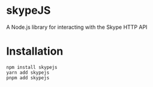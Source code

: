 # skypeJS
A Node.js library for interacting with the Skype HTTP API

# Installation
```
npm install skypejs
yarn add skypejs
pnpm add skypejs
```
